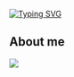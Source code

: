 <a href="https://git.io/typing-svg"><img src="https://readme-typing-svg.herokuapp.com?font=Fira+Code&pause=1000&width=435&lines=Hi+there" alt="Typing SVG" /></a>
## About me
<img src="https://simpleicons.org/?modal=icon&q=cplusplus" />



